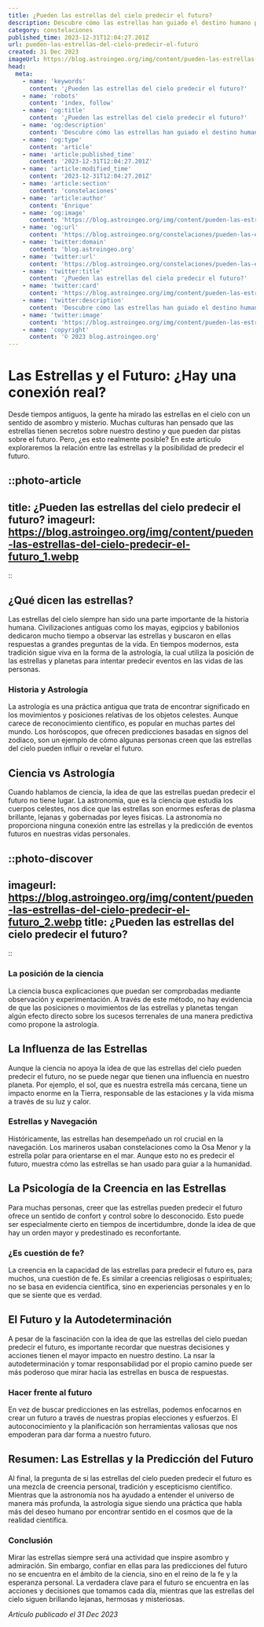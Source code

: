 ```yaml
---
title: ¿Pueden las estrellas del cielo predecir el futuro?
description: Descubre cómo las estrellas han guiado el destino humano por siglos y si la astronomía puede realmente prever el porvenir.
category: constelaciones
published_time: 2023-12-31T12:04:27.201Z
url: pueden-las-estrellas-del-cielo-predecir-el-futuro
created: 31 Dec 2023
imageUrl: https://blog.astroingeo.org/img/content/pueden-las-estrellas-del-cielo-predecir-el-futuro_1.webp
head:
  meta:
    - name: 'keywords'
      content: '¿Pueden las estrellas del cielo predecir el futuro?'
    - name: 'robots'
      content: 'index, follow'
    - name: 'og:title'
      content: '¿Pueden las estrellas del cielo predecir el futuro?'
    - name: 'og:description'
      content: 'Descubre cómo las estrellas han guiado el destino humano por siglos y si la astronomía puede realmente prever el porvenir.'
    - name: 'og:type'
      content: 'article'
    - name: 'article:published_time'
      content: '2023-12-31T12:04:27.201Z'
    - name: 'article:modified_time'
      content: '2023-12-31T12:04:27.201Z'
    - name: 'article:section'
      content: 'constelaciones'
    - name: 'article:author'
      content: 'Enrique'
    - name: 'og:image'
      content: 'https://blog.astroingeo.org/img/content/pueden-las-estrellas-del-cielo-predecir-el-futuro_1.webp'
    - name: 'og:url'
      content: 'https://blog.astroingeo.org/constelaciones/pueden-las-estrellas-del-cielo-predecir-el-futuro'
    - name: 'twitter:domain'
      content: 'blog.astroingeo.org'
    - name: 'twitter:url'
      content: 'https://blog.astroingeo.org/constelaciones/pueden-las-estrellas-del-cielo-predecir-el-futuro'
    - name: 'twitter:title'
      content: '¿Pueden las estrellas del cielo predecir el futuro?'
    - name: 'twitter:card'
      content: 'https://blog.astroingeo.org/img/content/pueden-las-estrellas-del-cielo-predecir-el-futuro_1.webp'
    - name: 'twitter:description'
      content: 'Descubre cómo las estrellas han guiado el destino humano por siglos y si la astronomía puede realmente prever el porvenir.'
    - name: 'twitter:image'
      content: 'https://blog.astroingeo.org/img/content/pueden-las-estrellas-del-cielo-predecir-el-futuro_1.webp'
    - name: 'copyright'
      content: '© 2023 blog.astroingeo.org'
---
```

# Las Estrellas y el Futuro: ¿Hay una conexión real?

Desde tiempos antiguos, la gente ha mirado las estrellas en el cielo con un sentido de asombro y misterio. Muchas culturas han pensado que las estrellas tienen secretos sobre nuestro destino y que pueden dar pistas sobre el futuro. Pero, ¿es esto realmente posible? En este artículo exploraremos la relación entre las estrellas y la posibilidad de predecir el futuro.

::photo-article
---
title: ¿Pueden las estrellas del cielo predecir el futuro?
imageurl: https://blog.astroingeo.org/img/content/pueden-las-estrellas-del-cielo-predecir-el-futuro_1.webp
---
::

## ¿Qué dicen las estrellas?

Las estrellas del cielo siempre han sido una parte importante de la historia humana. Civilizaciones antiguas como los mayas, egipcios y babilonios dedicaron mucho tiempo a observar las estrellas y buscaron en ellas respuestas a grandes preguntas de la vida. En tiempos modernos, esta tradición sigue viva en la forma de la astrología, la cual utiliza la posición de las estrellas y planetas para intentar predecir eventos en las vidas de las personas.

### Historia y Astrología

La astrología es una práctica antigua que trata de encontrar significado en los movimientos y posiciones relativas de los objetos celestes. Aunque carece de reconocimiento científico, es popular en muchas partes del mundo. Los horóscopos, que ofrecen predicciones basadas en signos del zodiaco, son un ejemplo de cómo algunas personas creen que las estrellas del cielo pueden influir o revelar el futuro.

## Ciencia vs Astrología

Cuando hablamos de ciencia, la idea de que las estrellas puedan predecir el futuro no tiene lugar. La astronomía, que es la ciencia que estudia los cuerpos celestes, nos dice que las estrellas son enormes esferas de plasma brillante, lejanas y gobernadas por leyes físicas. La astronomía no proporciona ninguna conexión entre las estrellas y la predicción de eventos futuros en nuestras vidas personales.


::photo-discover
---
imageurl: https://blog.astroingeo.org/img/content/pueden-las-estrellas-del-cielo-predecir-el-futuro_2.webp
title: ¿Pueden las estrellas del cielo predecir el futuro?
---
::

### La posición de la ciencia

La ciencia busca explicaciones que puedan ser comprobadas mediante observación y experimentación. A través de este método, no hay evidencia de que las posiciones o movimientos de las estrellas y planetas tengan algún efecto directo sobre los sucesos terrenales de una manera predictiva como propone la astrología.

## La Influenza de las Estrellas

Aunque la ciencia no apoya la idea de que las estrellas del cielo pueden predecir el futuro, no se puede negar que tienen una influencia en nuestro planeta. Por ejemplo, el sol, que es nuestra estrella más cercana, tiene un impacto enorme en la Tierra, responsable de las estaciones y la vida misma a través de su luz y calor.

### Estrellas y Navegación

Históricamente, las estrellas han desempeñado un rol crucial en la navegación. Los marineros usaban constelaciones como la Osa Menor y la estrella polar para orientarse en el mar. Aunque esto no es predecir el futuro, muestra cómo las estrellas se han usado para guiar a la humanidad.

## La Psicología de la Creencia en las Estrellas

Para muchas personas, creer que las estrellas pueden predecir el futuro ofrece un sentido de confort y control sobre lo desconocido. Esto puede ser especialmente cierto en tiempos de incertidumbre, donde la idea de que hay un orden mayor y predestinado es reconfortante.

### ¿Es cuestión de fe?

La creencia en la capacidad de las estrellas para predecir el futuro es, para muchos, una cuestión de fe. Es similar a creencias religiosas o espirituales; no se basa en evidencia científica, sino en experiencias personales y en lo que se siente que es verdad.

## El Futuro y la Autodeterminación

A pesar de la fascinación con la idea de que las estrellas del cielo puedan predecir el futuro, es importante recordar que nuestras decisiones y acciones tienen el mayor impacto en nuestro destino. La nsar la autodeterminación y tomar responsabilidad por el propio camino puede ser más poderoso que mirar hacia las estrellas en busca de respuestas.

### Hacer frente al futuro

En vez de buscar predicciones en las estrellas, podemos enfocarnos en crear un futuro a través de nuestras propias elecciones y esfuerzos. El autoconocimiento y la planificación son herramientas valiosas que nos empoderan para dar forma a nuestro futuro.

## Resumen: Las Estrellas y la Predicción del Futuro

Al final, la pregunta de si las estrellas del cielo pueden predecir el futuro es una mezcla de creencia personal, tradición y escepticismo científico. Mientras que la astronomía nos ha ayudado a entender el universo de manera más profunda, la astrología sigue siendo una práctica que habla más del deseo humano por encontrar sentido en el cosmos que de la realidad científica.

### Conclusión

Mirar las estrellas siempre será una actividad que inspire asombro y admiración. Sin embargo, confiar en ellas para las predicciones del futuro no se encuentra en el ámbito de la ciencia, sino en el reino de la fe y la esperanza personal. La verdadera clave para el futuro se encuentra en las acciones y decisiones que tomamos cada día, mientras que las estrellas del cielo siguen brillando lejanas, hermosas y misteriosas.

_Artículo publicado el 31 Dec 2023_